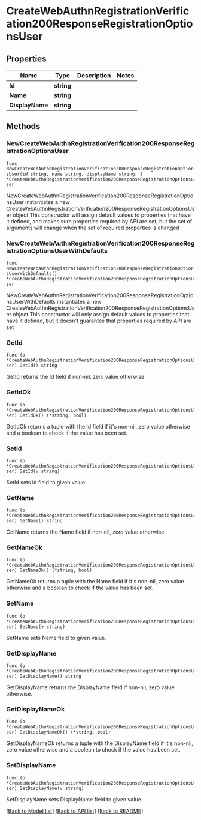 # CreateWebAuthnRegistrationVerification200ResponseRegistrationOptionsUser

## Properties

Name | Type | Description | Notes
------------ | ------------- | ------------- | -------------
**Id** | **string** |  | 
**Name** | **string** |  | 
**DisplayName** | **string** |  | 

## Methods

### NewCreateWebAuthnRegistrationVerification200ResponseRegistrationOptionsUser

`func NewCreateWebAuthnRegistrationVerification200ResponseRegistrationOptionsUser(id string, name string, displayName string, ) *CreateWebAuthnRegistrationVerification200ResponseRegistrationOptionsUser`

NewCreateWebAuthnRegistrationVerification200ResponseRegistrationOptionsUser instantiates a new CreateWebAuthnRegistrationVerification200ResponseRegistrationOptionsUser object
This constructor will assign default values to properties that have it defined,
and makes sure properties required by API are set, but the set of arguments
will change when the set of required properties is changed

### NewCreateWebAuthnRegistrationVerification200ResponseRegistrationOptionsUserWithDefaults

`func NewCreateWebAuthnRegistrationVerification200ResponseRegistrationOptionsUserWithDefaults() *CreateWebAuthnRegistrationVerification200ResponseRegistrationOptionsUser`

NewCreateWebAuthnRegistrationVerification200ResponseRegistrationOptionsUserWithDefaults instantiates a new CreateWebAuthnRegistrationVerification200ResponseRegistrationOptionsUser object
This constructor will only assign default values to properties that have it defined,
but it doesn't guarantee that properties required by API are set

### GetId

`func (o *CreateWebAuthnRegistrationVerification200ResponseRegistrationOptionsUser) GetId() string`

GetId returns the Id field if non-nil, zero value otherwise.

### GetIdOk

`func (o *CreateWebAuthnRegistrationVerification200ResponseRegistrationOptionsUser) GetIdOk() (*string, bool)`

GetIdOk returns a tuple with the Id field if it's non-nil, zero value otherwise
and a boolean to check if the value has been set.

### SetId

`func (o *CreateWebAuthnRegistrationVerification200ResponseRegistrationOptionsUser) SetId(v string)`

SetId sets Id field to given value.


### GetName

`func (o *CreateWebAuthnRegistrationVerification200ResponseRegistrationOptionsUser) GetName() string`

GetName returns the Name field if non-nil, zero value otherwise.

### GetNameOk

`func (o *CreateWebAuthnRegistrationVerification200ResponseRegistrationOptionsUser) GetNameOk() (*string, bool)`

GetNameOk returns a tuple with the Name field if it's non-nil, zero value otherwise
and a boolean to check if the value has been set.

### SetName

`func (o *CreateWebAuthnRegistrationVerification200ResponseRegistrationOptionsUser) SetName(v string)`

SetName sets Name field to given value.


### GetDisplayName

`func (o *CreateWebAuthnRegistrationVerification200ResponseRegistrationOptionsUser) GetDisplayName() string`

GetDisplayName returns the DisplayName field if non-nil, zero value otherwise.

### GetDisplayNameOk

`func (o *CreateWebAuthnRegistrationVerification200ResponseRegistrationOptionsUser) GetDisplayNameOk() (*string, bool)`

GetDisplayNameOk returns a tuple with the DisplayName field if it's non-nil, zero value otherwise
and a boolean to check if the value has been set.

### SetDisplayName

`func (o *CreateWebAuthnRegistrationVerification200ResponseRegistrationOptionsUser) SetDisplayName(v string)`

SetDisplayName sets DisplayName field to given value.



[[Back to Model list]](../README.md#documentation-for-models) [[Back to API list]](../README.md#documentation-for-api-endpoints) [[Back to README]](../README.md)


